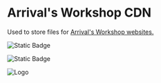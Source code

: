 # Arrival's Workshop CDN

Used to store files for [Arrival's Workshop websites.](https://arrival.studio)

![Static Badge](https://img.shields.io/badge/Public%20OVDR%20Studios%20Repository%20-%20purple)

![Static Badge](https://img.shields.io/badge/-Public%20Arrival%20Workshop%20Repository-red)

![Logo](https://arrival.studio/assets/images/share.jpg)

